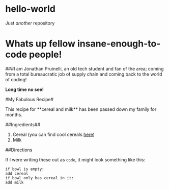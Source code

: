 # hello-world
Just _another_ repository 


# Whats up fellow insane-enough-to-code people!

###I am Jonathan Pruinelli, an old tech student and fan of the area; coming from a total bureaucratic job of supply chain and coming back to the world of coding! 

**Long time no see!**

#My Fabulous Recipe#

<p>This recipe for **cereal and milk** has been passed down my family for months.</p>

##Ingredients##

1. Cereal (you can find cool cereals [here]("www.example.com/coolcereals"))
2. Milk


##Directions

If I were writing these out as `code`, it might look something like this:

```
if bowl is empty:
add cereal
if bowl only has cereal in it:
add milk
```
